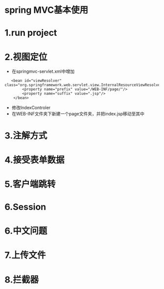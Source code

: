 # spring MVC基本使用
# 1.run project
# 2.视图定位
- 在springmvc-servlet.xml中增加
```
   <bean id="viewResolver" class="org.springframework.web.servlet.view.InternalResourceViewResolver">
        <property name="prefix" value="/WEB-INF/page/"/>
        <property name="suffix" value=".jsp"/>
    </bean>
```
- 修改IndexControler
- 在WEB-INF文件夹下新建一个page文件夹，并把index.jsp移动至其中

# 3.注解方式
# 4.接受表单数据
# 5.客户端跳转
# 6.Session
# 6.中文问题
# 7.上传文件
# 8.拦截器